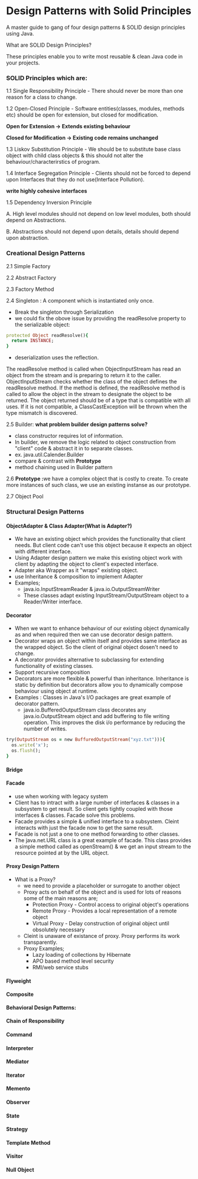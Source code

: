 # Design Patterns with Solid Principles

A master guide to gang of four design patterns &amp; SOLID design principles using Java.
<p>
What are SOLID Design Principles?

These principles enable you to write most reusable & clean Java code in your projects.

### SOLID Principles which are:

1.1 Single Responsibility Principle - There should never be more than one reason for a class to change.

1.2 Open-Closed Principle - Software entities(classes, modules, methods etc) should be open for extension, but closed for modification.

<b>Open for Extension -> Extends existing behaviour

Closed for Modification -> Existing code remains unchanged</b>

1.3 Liskov Substitution Principle - We should be to substitute base class object with child class objects & this should not alter the behaviour/characterirstics of program. 

1.4 Interface Segregation Principle - Clients should not be forced to depend upon Interfaces that they do not use(Interface Pollution).

<b>write highly cohesive interfaces</b>

1.5 Dependency Inversion Principle

<p>A. High level modules should not depend on low level modules, both should depend on Abstractions.</p>
<p>B. Abstractions should not depend upon details, details should depend upon abstraction.</p>
</p>

### Creational Design Patterns

2.1 Simple Factory

2.2 Abstract Factory

2.3 Factory Method

2.4 Singleton : A component which is instantiated only once.
* Break the singleton through Serialization
* we could fix the obove issue by providing the readResolve property to the serializable object: 

```ruby
protected Object readResolve(){
  return INSTANCE;
} 
```
* deserialization uses the reflection.
<p>The readResolve method is called when ObjectInputStream has read an object from the stream and is preparing to return it to the caller. ObjectInputStream checks whether the class of the object defines the readResolve method. If the method is defined, the readResolve method is called to allow the object in the stream to designate the object to be returned. The object returned should be of a type that is compatible with all uses. If it is not compatible, a ClassCastException will be thrown when the type mismatch is discovered.</p>

2.5 Builder: <b>what problem builder design patterns solve?</b>

* class constructor requires lot of information.
* In builder, we remove the logic related to object construction from "client" code & abstract it in to separate classes.
* ex. java.util.Calender.Builder
* compare & contrast with <b>Prototype</b>
* method chaining used in Builder pattern

2.6 <b>Prototype :</b>we have a complex object that is costly to create. To create more instances of such class, we use an existing instanse as our prototype. 

2.7 Object Pool

### Structural Design Patterns 

#### ObjectAdapter & Class Adapter(What is Adapter?)

  - We have an existing object which provides the functionality that client needs. But client code can't use this object because it expects an object with different interface.
  - Using Adapter design pattern we make this existing object work with client by adapting the object to client's expected interface.
  - Adapter aka Wrapper as it "wraps" existing object.
  - use Inheritance & composition to implement Adapter
  - Examples;
    - java.io.InputStreamReader & java.io.OutputStreamWriter
    - These classes adapt existing InputStream/OutputStream object to a Reader/Writer interface.

#### Decorator

  - When we want to enhance behaviour of our existing object dynamically as and when required then we can use decorator design pattern.
  - Decorator wraps an object within itself and provides same interface as the wrapped object. So the client of original object dosen't need to change.
  - A decorator provides alternative to subclassing for extending functionality of existing classes.
  - Support recursive composition
  - Decorators are more flexible & powerful than inheritance. Inheritance is static by definition but decorators allow you to dynamically compose behaviour using object at runtime.
  - Examples : Classes in Java's I/O packages are great example of decorator pattern.
    - java.io.BufferedOutputStream class decorates any java.io.OutputStream object and add buffering to file writing operation. This improves the disk i/o performance by reducing the number of writes.

```ruby
try(OutputStream os = new BuffuredOutputStream("xyz.txt"))){
  os.write('x');
  os.flush();
}
```
    

#### Bridge

#### Facade
  - use when working with legacy system
  - Client has to intract with a large number of interfaces & classes in a subsystem to get result. So client gets tightly coupled with those interfaces & classes. Facade solve this problems.
  - Facade provides a simple & unified interface to a subsystem. Cleint interacts with just the facade now to get the same result.
  - Facade is not just a one to one method forwarding to other classes.
  - The java.net.URL class is a great example of facade. This class provides a simple method called as openStream() & we get an input stream to the resource pointed at by the URL object. 

#### Proxy Design Pattern
  - What is a Proxy?
    - we need to provide a placeholder or surrogate to another object
    - Proxy acts on behalf of the object and is used for lots of reasons some of the main reasons are;
      - Protection Proxy - Control access to original object's operations
      - Remote Proxy - Provides a local representation of a remote object
      - Virtual Proxy - Delay construction of original object until obsolutely necessary
    - Cleint is unaware of existance of proxy. Proxy performs its work transparently.
    - Proxy Examples;
      - Lazy loading of collections by Hibernate
      - APO based method level security
      - RMI/web service stubs 
#### Flyweight

#### Composite  

<b>Behavioral Design Patterns:</b>

#### Chain of Responsibility

#### Command

#### Interpreter

#### Mediator

#### Iterator

#### Memento

#### Observer

#### State

#### Strategy

#### Template Method

#### Visitor

#### Null Object
